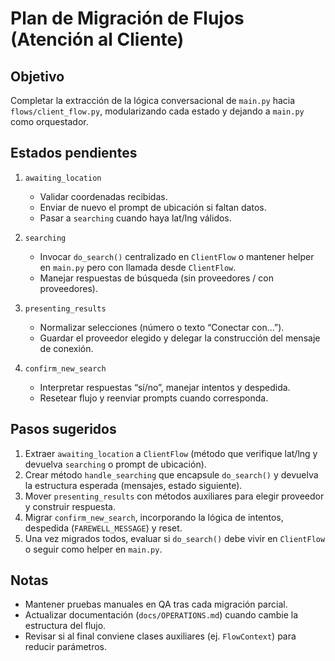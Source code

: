 # Plan de Migración de Flujos (Atención al Cliente)

## Objetivo

Completar la extracción de la lógica conversacional de `main.py` hacia `flows/client_flow.py`, modularizando cada estado y dejando a `main.py` como orquestador.

## Estados pendientes

1. `awaiting_location`
   - Validar coordenadas recibidas.
   - Enviar de nuevo el prompt de ubicación si faltan datos.
   - Pasar a `searching` cuando haya lat/lng válidos.

2. `searching`
   - Invocar `do_search()` centralizado en `ClientFlow` o mantener helper en `main.py` pero con llamada desde `ClientFlow`.
   - Manejar respuestas de búsqueda (sin proveedores / con proveedores).

3. `presenting_results`
   - Normalizar selecciones (número o texto “Conectar con…”).
   - Guardar el proveedor elegido y delegar la construcción del mensaje de conexión.

4. `confirm_new_search`
   - Interpretar respuestas “sí/no”, manejar intentos y despedida.
   - Resetear flujo y reenviar prompts cuando corresponda.

## Pasos sugeridos

1. Extraer `awaiting_location` a `ClientFlow` (método que verifique lat/lng y devuelva `searching` o prompt de ubicación).
2. Crear método `handle_searching` que encapsule `do_search()` y devuelva la estructura esperada (mensajes, estado siguiente).
3. Mover `presenting_results` con métodos auxiliares para elegir proveedor y construir respuesta.
4. Migrar `confirm_new_search`, incorporando la lógica de intentos, despedida (`FAREWELL_MESSAGE`) y reset.
5. Una vez migrados todos, evaluar si `do_search()` debe vivir en `ClientFlow` o seguir como helper en `main.py`.

## Notas

- Mantener pruebas manuales en QA tras cada migración parcial.
- Actualizar documentación (`docs/OPERATIONS.md`) cuando cambie la estructura del flujo.
- Revisar si al final conviene clases auxiliares (ej. `FlowContext`) para reducir parámetros.

